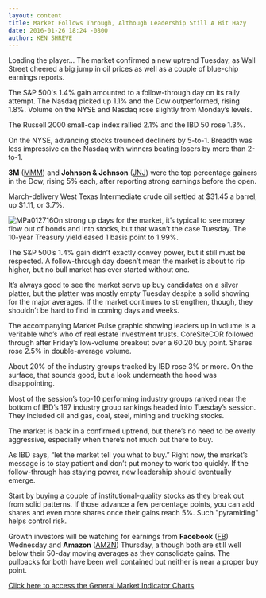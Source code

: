```yaml
---
layout: content
title: Market Follows Through, Although Leadership Still A Bit Hazy
date: 2016-01-26 18:24 -0800
author: KEN SHREVE
---
```






Loading the player...
The market confirmed a new uptrend Tuesday, as Wall Street cheered a big jump in oil prices as well as a couple of blue-chip earnings reports.


The S&P 500's 1.4% gain amounted to a follow-through day on its rally attempt. The Nasdaq picked up 1.1% and the Dow outperformed, rising 1.8%. Volume on the NYSE and Nasdaq rose slightly from Monday’s levels.


The Russell 2000 small-cap index rallied 2.1% and the IBD 50 rose 1.3%.


On the NYSE, advancing stocks trounced decliners by 5-to-1. Breadth was less impressive on the Nasdaq with winners beating losers by more than 2-to-1.


**3M** ([MMM](https://research.investors.com/quote.aspx?symbol=MMM)) and **Johnson & Johnson** ([JNJ](https://research.investors.com/quote.aspx?symbol=JNJ)) were the top percentage gainers in the Dow, rising 5% each, after reporting strong earnings before the open.


March-delivery West Texas Intermediate crude oil settled at $31.45 a barrel, up $1.11, or 3.7%.


![MPa012716](https://www.investors.com/wp-content/uploads/2016/01/MPa012716-176x300.jpg)On strong up days for the market, it’s typical to see money flow out of bonds and into stocks, but that wasn’t the case Tuesday. The 10-year Treasury yield eased 1 basis point to 1.99%.


The S&P 500’s 1.4% gain didn’t exactly convey power, but it still must be respected. A follow-through day doesn’t mean the market is about to rip higher, but no bull market has ever started without one.


It’s always good to see the market serve up buy candidates on a silver platter, but the platter was mostly empty Tuesday despite a solid showing for the major averages. If the market continues to strengthen, though, they shouldn’t be hard to find in coming days and weeks.


The accompanying Market Pulse graphic showing leaders up in volume is a veritable who’s who of real estate investment trusts. CoreSiteCOR followed through after Friday’s low-volume breakout over a 60.20 buy point. Shares rose 2.5% in double-average volume.


About 20% of the industry groups tracked by IBD rose 3% or more. On the surface, that sounds good, but a look underneath the hood was disappointing.


Most of the session’s top-10 performing industry groups ranked near the bottom of IBD’s 197 industry group rankings headed into Tuesday’s session. They included oil and gas, coal, steel, mining and trucking stocks.


The market is back in a confirmed uptrend, but there’s no need to be overly aggressive, especially when there’s not much out there to buy.


As IBD says, “let the market tell you what to buy.” Right now, the market’s message is to stay patient and don’t put money to work too quickly. If the follow-through has staying power, new leadership should eventually emerge.


Start by buying a couple of institutional-quality stocks as they break out from solid patterns. If those advance a few percentage points, you can add shares and even more shares once their gains reach 5%. Such "pyramiding" helps control risk.


Growth investors will be watching for earnings from **Facebook** ([FB](https://research.investors.com/quote.aspx?symbol=FB)) Wednesday and **Amazon** ([AMZN](https://research.investors.com/quote.aspx?symbol=AMZN)) Thursday, although both are still well below their 50-day moving averages as they consolidate gains. The pullbacks for both have been well contained but neither is near a proper buy point.


[Click here to access the General Market Indicator Charts](https://www.investors.com/wp-content/uploads/2016/01/GMI_012716.pdf)




